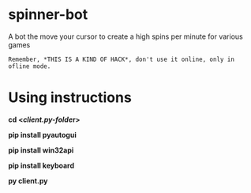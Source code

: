 # spinner-bot
A bot the move your cursor to create a high spins per minute for various games


`Remember, *THIS IS A KIND OF HACK*, don't use it online, only in ofline mode.`

# Using instructions
**cd <*client.py-folde*r>**

**pip install pyautogui**

**pip install win32api**

**pip install keyboard**

**py client.py**
